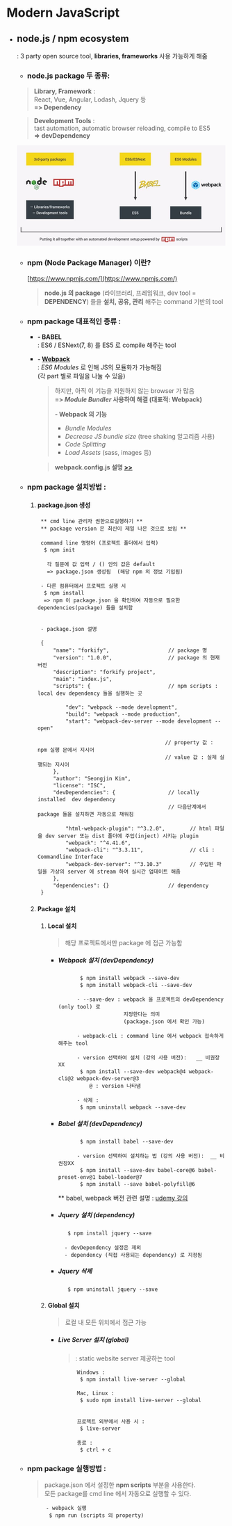 # Modern JavaScript

- ## node.js / npm  ecosystem
    : 3 party open source tool, __libraries, frameworks__ 사용 가능하게 해줌   
    - ### node.js package 두 종류:   
    > __Library, Framework__ :    
    React, Vue, Angular, Lodash, Jquery 등   
    __=> Dependency__  

    > __Development Tools__ :   
    tast automation, automatic browser reloading, compile to ES5   
    __=> devDependency__

    ![npmEcosystem](ref/npmEcosystem.JPG)

    - ### npm (Node Package Manager) 이란?
        [https://www.npmjs.com/](https://www.npmjs.com/)
        > __node.js 의 package__ (라이브러리, 프레임워크, dev tool = __DEPENDENCY__) 들을 __설치, 공유, 관리__ 해주는 command 기반의 tool   
    
    - ### npm package 대표적인 종류 :

        - __- BABEL__   
        : ES6 / ESNext(7, 8) 를 ES5 로 compile 해주는 tool

        - __- [Webpack](https://webpack.js.org)__   
        : _ES6 Modules_ 로 인해 JS의 모듈화가 가능해짐   
        (각 part 별로 파일을 나눌 수 있음)   
            >
            > 하지만, 아직 이 기능을 지원하지 않는 browser 가 많음   
            > __=> _Module Bundler_ 사용하여 해결 (대표적: __Webpack__)__
            >
            >__- Webpack 의 기능__
            >- _Bundle Modules_
            >- _Decrease JS bundle size_ (tree shaking 알고리즘 사용)
            >- _Code Splitting_
            >- _Load Assets_ (sass, images 등)   
    
            >__webpack.config.js 설명 [>>]()__

    - ### npm package 설치방법 :

        1. #### package.json 생성
                ** cmd line 관리자 권한으로실행하기 **
                ** package version 은 최신이 제일 나은 것으로 보임 **
                
                command line 명령어 (프로젝트 폴더에서 입력)
                 $ npm init
                  
                  각 질문에 값 입력 / () 안의 값은 default
                  => package.json 생성됨  (해당 npm 의 정보 기입됨)
                     
                - 다른 컴퓨터에서 프로젝트 실행 시
                 $ npm install
                 => npm 이 package.json 을 확인하여 자동으로 필요한 dependencies(package) 들을 설치함


                - package.json 설명

                {
                    "name": "forkify",                   // package 명
                    "version": "1.0.0",                  // package 의 현재 버전
                    "description": "forkify project",
                    "main": "index.js",
                    "scripts": {                         // npm scripts : local dev dependency 들을 실행하는 곳

                        "dev": "webpack --mode development",
                        "build": "webpack --mode production",
                        "start": "webpack-dev-server --mode development --open"                          

                                                        // property 값 : npm 실행 문에서 지시어
                                                        // value 값 : 실제 실행되는 지시어
                    },
                    "author": "Seongjin Kim",
                    "license": "ISC",
                    "devDependencies": {                 // locally installed  dev dependency
                                                         // 다음단계에서 package 들을 설치하면 자동으로 채워짐
                    
                        "html-webpack-plugin": "^3.2.0",        // html 파일을 dev server 또는 dist 폴더에 주입(inject) 시키는 plugin
                        "webpack": "^4.41.6",                   
                        "webpack-cli": "^3.3.11",               // cli : Commandline Interface
                        "webpack-dev-server": "^3.10.3"         // 주입된 파일을 가상의 server 에 stream 하여 실시간 업데이트 해줌
                    },
                    "dependencies": {}                   // dependency
                }



        2. #### Package 설치
            1. #### Local 설치   
                >해당 프로젝트에서만 package 에 접근 가능함

                - ##### Webpack 설치 (devDependency)
                             $ npm install webpack --save-dev
                             $ npm install webpack-cli --save-dev
                        
                            - --save-dev : webpack 을 프로젝트의 devDependency (only tool) 로   
                                           지정한다는 의미
                                           (package.json 에서 확인 가능)

                            - webpack-cli : command line 에서 webpack 접속하게 해주는 tool  

                            - version 선택하여 설치 (강의 사용 버전):   __ 비권장XX
                             $ npm install --save-dev webpack@4 webpack-cli@2 webpack-dev-server@3                  
                                @ : version 나타냄                       

                            - 삭제 : 
                             $ npm uninstall webpack --save-dev

                - ##### Babel 설치 (devDependency)
                             $ npm install babel --save-dev

                            - version 선택하여 설치하는 법 (강의 사용 버전):  __ 비권장XX
                             $ npm install --save-dev babel-core@6 babel-preset-env@1 babel-loader@7
                             $ npm install --save babel-polyfill@6       
                    ** babel, webpack 버전 관련 설명 : [udemy 강의](https://www.udemy.com/course/the-complete-javascript-course/learn/lecture/13621430#overview)

                - ##### Jquery 설치 (dependency)
                         $ npm install jquery --save

                        - devDependency 설정은 제외
                        - dependency (직접 사용되는 dependency) 로 지정됨

                - ##### Jquery 삭제
                         $ npm uninstall jquery --save

            2. #### Global 설치   
                >로컬 내 모든 위치에서 접근 가능

                - ##### Live Server 설치 (global)
                    > : static website server 제공하는 tool
            
                            Windows : 
                             $ npm install live-server --global

                            Mac, Linux : 
                             $ sudo npm install live-server --global


                            프로젝트 외부에서 사용 시 :
                             $ live-server

                            종료 : 
                             $ ctrl + c
    
    - ### npm package 실행방법 :
        > package.json 에서 설정한 __npm scripts__ 부분을 사용한다.  
         모든 package를 cmd line 에서 자동으로 실행할 수 있다.

                - webpack 실행
                 $ npm run (scripts 의 property)